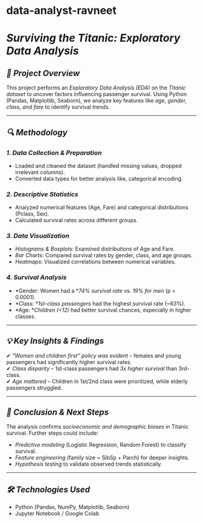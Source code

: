 # data-analyst-ravneet
# *Surviving the Titanic: Exploratory Data Analysis*  

## *📌 Project Overview*  
This project performs an *Exploratory Data Analysis (EDA)* on the *Titanic dataset* to uncover factors influencing passenger survival. Using Python (Pandas, Matplotlib, Seaborn), we analyze key features like *age, gender, class, and fare* to identify survival trends.  

---

## *🔍 Methodology*  

### *1. Data Collection & Preparation*  
- Loaded and cleaned the dataset (handled missing values, dropped irrelevant columns).  
- Converted data types for better analysis like, categorical encoding.  

### *2. Descriptive Statistics*  
- Analyzed numerical features (Age, Fare) and categorical distributions (Pclass, Sex).  
- Calculated survival rates across different groups.  

### *3. Data Visualization*  
- *Histograms & Boxplots*: Examined distributions of Age and Fare.  
- *Bar Charts*: Compared survival rates by gender, class, and age groups.  
- *Heatmaps*: Visualized correlations between numerical variables.  

### *4. Survival Analysis*  
- *Gender: Women had a **74% survival rate* vs. *19% for men* (p < 0.0001).  
- *Class: **1st-class passengers* had the highest survival rate (~63%).  
- *Age: **Children (<12)* had better survival chances, especially in higher classes.  

---

## *💡 Key Insights & Findings*  
✔ *"Women and children first" policy was evident* – females and young passengers had significantly higher survival rates.  
✔ *Class disparity* – 1st-class passengers had *3x higher survival* than 3rd-class.  
✔ *Age mattered* – Children in 1st/2nd class were prioritized, while elderly passengers struggled.  

---

## *🎯 Conclusion & Next Steps*  
The analysis confirms *socioeconomic and demographic biases* in Titanic survival. Further steps could include:  
- *Predictive modeling* (Logistic Regression, Random Forest) to classify survival.  
- *Feature engineering* (family size = SibSp + Parch) for deeper insights.  
- *Hypothesis testing* to validate observed trends statistically.  

---

## *🛠 Technologies Used*  
- Python (Pandas, NumPy, Matplotlib, Seaborn)  
- Jupyter Notebook / Google Colab
